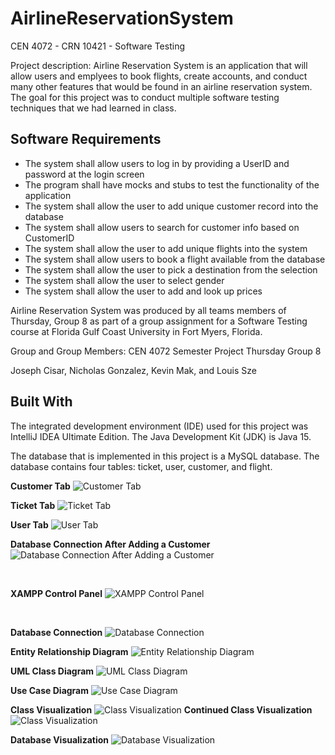 # AirlineReservationSystem
CEN 4072 - CRN 10421 - Software Testing

Project description: Airline Reservation System is an application that will allow users and emplyees to book flights, create accounts, and conduct many other features that would be found in an airline reservation system. The goal for this project was to conduct multiple software testing techniques that we had learned in class.

## Software Requirements
* The system shall allow users to log in by providing a UserID and password at the login screen
* The program shall have mocks and stubs to test the functionality of the application
* The system shall allow the user to add unique customer record into the database
* The system shall allow users to search for customer info based on CustomerID
* The system shall allow the user to add unique flights into the system
* The system shall allow users to book a flight available from the database
* The system shall allow the user to pick a destination from the selection
* The system shall allow the user to select gender 
* The system shall allow the user to add and look up prices 

Airline Reservation System was produced by all teams members of Thursday, Group 8 as part of a group assignment for a Software Testing course at Florida Gulf Coast University in Fort Myers, Florida.

Group and Group Members:
CEN 4072 Semester Project Thursday Group 8

Joseph Cisar,
Nicholas Gonzalez,
Kevin Mak,
and Louis Sze

## Built With
The integrated development environment (IDE) used for this project was IntelliJ IDEA Ultimate Edition. The Java Development Kit (JDK) is Java 15.

The database that is implemented in this project is a MySQL database. The database contains four tables: ticket, user, customer, and flight.

**Customer Tab**
![Customer Tab](https://cdn.discordapp.com/attachments/558430444581027850/809321397943140352/Screenshot_376.png)


**Ticket Tab**
![Ticket Tab](https://cdn.discordapp.com/attachments/558430444581027850/809321514591060019/Screenshot_377.png)


**User Tab**
![User Tab](https://cdn.discordapp.com/attachments/558430444581027850/809321552398385172/Screenshot_378.png)


**Database Connection After Adding a Customer**
![Database Connection After Adding a Customer](https://cdn.discordapp.com/attachments/558430444581027850/809321611186143242/Screenshot_379.png)

</br>

**XAMPP Control Panel**
![XAMPP Control Panel](https://cdn.discordapp.com/attachments/558430444581027850/809323593091121162/Screenshot_380.png)


</br>


**Database Connection**
![Database Connection](https://cdn.discordapp.com/attachments/558430444581027850/809324225449295892/Screenshot_381.png)

**Entity Relationship Diagram**
![Entity Relationship Diagram](https://media.discordapp.net/attachments/820029995828510730/834939769237536849/Screenshot_435.png?width=650&height=670)

**UML Class Diagram**
![UML Class Diagram](https://cdn.discordapp.com/attachments/820029995828510730/834940699781627924/Screenshot_438.png)

**Use Case Diagram**
![Use Case Diagram](https://cdn.discordapp.com/attachments/820029995828510730/834940973976780830/Screenshot_439.png)

**Class Visualization**
![Class Visualization](https://cdn.discordapp.com/attachments/820029995828510730/834942358654943272/Screenshot_436.png)
**Continued Class Visualization**
![Class Visualization](https://cdn.discordapp.com/attachments/820029995828510730/834942335242338354/Screenshot_437.png)

**Database Visualization**
![Database Visualization](https://cdn.discordapp.com/attachments/820029995828510730/834942361125257266/Screenshot_433.png)


